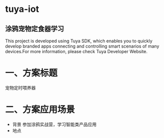 # tuya-iot
涂鸦宠物定食器学习
--
This project is developed using Tuya SDK, which enables you to quickly develop branded apps connecting and controlling smart scenarios of many devices.For more information, please check Tuya Developer Website.

一、方案标题
===
宠物定时喂养器

二、方案应用场景
===
* 背景
参加涂鸦实战营，学习智能类产品应用
* 地点
